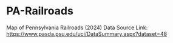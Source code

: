 # PA-Railroads
Map of Pennsylvania Railroads (2024)
Data Source Link: https://www.pasda.psu.edu/uci/DataSummary.aspx?dataset=48
